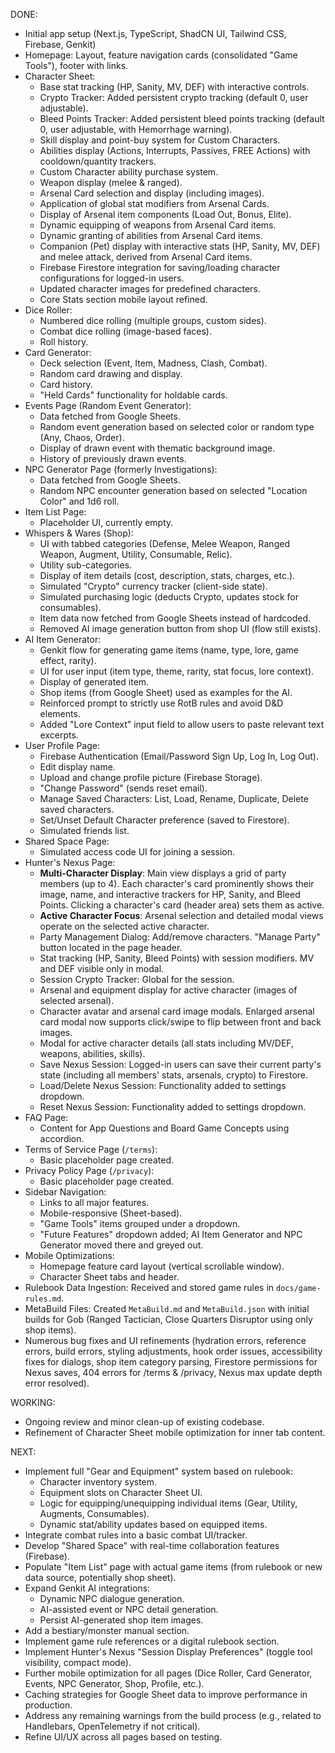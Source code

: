 DONE:
- Initial app setup (Next.js, TypeScript, ShadCN UI, Tailwind CSS, Firebase, Genkit)
- Homepage: Layout, feature navigation cards (consolidated "Game Tools"), footer with links.
- Character Sheet:
    - Base stat tracking (HP, Sanity, MV, DEF) with interactive controls.
    - Crypto Tracker: Added persistent crypto tracking (default 0, user adjustable).
    - Bleed Points Tracker: Added persistent bleed points tracking (default 0, user adjustable, with Hemorrhage warning).
    - Skill display and point-buy system for Custom Characters.
    - Abilities display (Actions, Interrupts, Passives, FREE Actions) with cooldown/quantity trackers.
    - Custom Character ability purchase system.
    - Weapon display (melee & ranged).
    - Arsenal Card selection and display (including images).
    - Application of global stat modifiers from Arsenal Cards.
    - Display of Arsenal item components (Load Out, Bonus, Elite).
    - Dynamic equipping of weapons from Arsenal Card items.
    - Dynamic granting of abilities from Arsenal Card items.
    - Companion (Pet) display with interactive stats (HP, Sanity, MV, DEF) and melee attack, derived from Arsenal Card items.
    - Firebase Firestore integration for saving/loading character configurations for logged-in users.
    - Updated character images for predefined characters.
    - Core Stats section mobile layout refined.
- Dice Roller:
    - Numbered dice rolling (multiple groups, custom sides).
    - Combat dice rolling (image-based faces).
    - Roll history.
- Card Generator:
    - Deck selection (Event, Item, Madness, Clash, Combat).
    - Random card drawing and display.
    - Card history.
    - "Held Cards" functionality for holdable cards.
- Events Page (Random Event Generator):
    - Data fetched from Google Sheets.
    - Random event generation based on selected color or random type (Any, Chaos, Order).
    - Display of drawn event with thematic background image.
    - History of previously drawn events.
- NPC Generator Page (formerly Investigations):
    - Data fetched from Google Sheets.
    - Random NPC encounter generation based on selected "Location Color" and 1d6 roll.
- Item List Page:
    - Placeholder UI, currently empty.
- Whispers & Wares (Shop):
    - UI with tabbed categories (Defense, Melee Weapon, Ranged Weapon, Augment, Utility, Consumable, Relic).
    - Utility sub-categories.
    - Display of item details (cost, description, stats, charges, etc.).
    - Simulated "Crypto" currency tracker (client-side state).
    - Simulated purchasing logic (deducts Crypto, updates stock for consumables).
    - Item data now fetched from Google Sheets instead of hardcoded.
    - Removed AI image generation button from shop UI (flow still exists).
- AI Item Generator:
    - Genkit flow for generating game items (name, type, lore, game effect, rarity).
    - UI for user input (item type, theme, rarity, stat focus, lore context).
    - Display of generated item.
    - Shop items (from Google Sheet) used as examples for the AI.
    - Reinforced prompt to strictly use RotB rules and avoid D&D elements.
    - Added "Lore Context" input field to allow users to paste relevant text excerpts.
- User Profile Page:
    - Firebase Authentication (Email/Password Sign Up, Log In, Log Out).
    - Edit display name.
    - Upload and change profile picture (Firebase Storage).
    - "Change Password" (sends reset email).
    - Manage Saved Characters: List, Load, Rename, Duplicate, Delete saved characters.
    - Set/Unset Default Character preference (saved to Firestore).
    - Simulated friends list.
- Shared Space Page:
    - Simulated access code UI for joining a session.
- Hunter's Nexus Page:
    - **Multi-Character Display**: Main view displays a grid of party members (up to 4). Each character's card prominently shows their image, name, and interactive trackers for HP, Sanity, and Bleed Points. Clicking a character's card (header area) sets them as active.
    - **Active Character Focus**: Arsenal selection and detailed modal views operate on the selected active character.
    - Party Management Dialog: Add/remove characters. "Manage Party" button located in the page header.
    - Stat tracking (HP, Sanity, Bleed Points) with session modifiers. MV and DEF visible only in modal.
    - Session Crypto Tracker: Global for the session.
    - Arsenal and equipment display for active character (images of selected arsenal).
    - Character avatar and arsenal card image modals. Enlarged arsenal card modal now supports click/swipe to flip between front and back images.
    - Modal for active character details (all stats including MV/DEF, weapons, abilities, skills).
    - Save Nexus Session: Logged-in users can save their current party's state (including all members' stats, arsenals, crypto) to Firestore.
    - Load/Delete Nexus Session: Functionality added to settings dropdown.
    - Reset Nexus Session: Functionality added to settings dropdown.
- FAQ Page:
    - Content for App Questions and Board Game Concepts using accordion.
- Terms of Service Page (`/terms`):
    - Basic placeholder page created.
- Privacy Policy Page (`/privacy`):
    - Basic placeholder page created.
- Sidebar Navigation:
    - Links to all major features.
    - Mobile-responsive (Sheet-based).
    - "Game Tools" items grouped under a dropdown.
    - "Future Features" dropdown added; AI Item Generator and NPC Generator moved there and greyed out.
- Mobile Optimizations:
    - Homepage feature card layout (vertical scrollable window).
    - Character Sheet tabs and header.
- Rulebook Data Ingestion: Received and stored game rules in `docs/game-rules.md`.
- MetaBuild Files: Created `MetaBuild.md` and `MetaBuild.json` with initial builds for Gob (Ranged Tactician, Close Quarters Disruptor using only shop items).
- Numerous bug fixes and UI refinements (hydration errors, reference errors, build errors, styling adjustments, hook order issues, accessibility fixes for dialogs, shop item category parsing, Firestore permissions for Nexus saves, 404 errors for /terms & /privacy, Nexus max update depth error resolved).

WORKING:
- Ongoing review and minor clean-up of existing codebase.
- Refinement of Character Sheet mobile optimization for inner tab content.

NEXT:
- Implement full "Gear and Equipment" system based on rulebook:
    - Character inventory system.
    - Equipment slots on Character Sheet UI.
    - Logic for equipping/unequipping individual items (Gear, Utility, Augments, Consumables).
    - Dynamic stat/ability updates based on equipped items.
- Integrate combat rules into a basic combat UI/tracker.
- Develop "Shared Space" with real-time collaboration features (Firebase).
- Populate "Item List" page with actual game items (from rulebook or new data source, potentially shop sheet).
- Expand Genkit AI integrations:
    - Dynamic NPC dialogue generation.
    - AI-assisted event or NPC detail generation.
    - Persist AI-generated shop item images.
- Add a bestiary/monster manual section.
- Implement game rule references or a digital rulebook section.
- Implement Hunter's Nexus "Session Display Preferences" (toggle tool visibility, compact mode).
- Further mobile optimization for all pages (Dice Roller, Card Generator, Events, NPC Generator, Shop, Profile, etc.).
- Caching strategies for Google Sheet data to improve performance in production.
- Address any remaining warnings from the build process (e.g., related to Handlebars, OpenTelemetry if not critical).
- Refine UI/UX across all pages based on testing.
      
    

    

    
